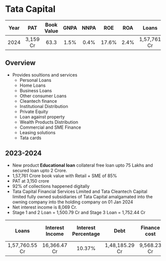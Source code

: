 # Tata Capital

| Year |   PAT     |   Book Value  |   GNPA    |    NNPA   |   ROE |   ROA |  Loans    |    Interest Income    |   Debt         |   Finance Cost    | EPS  |
|:----:|   :---:   | :-----------: |   :----:  |   :----:  | :--:  | :--:  |  :-----:  |   :---------------:   |   :----:       |   :------------:  | :--: |
| 2024 |  3,159 Cr |      63.3     |   1.5%    |   0.4%    | 17.6% | 2.4%  |1,57,761 Cr|      16,366.47 Cr     | 1,48,185.29 Cr |    9,568.23 Cr    | 8.57 |

## Overview

- Provides soultions and services
    - Personal Loans
    - Home Loans
    - Business Loans
    - Other consumer Loans
    - Cleantech finance
    - Institutional Distribution
    - Private Equity
    - Loan against property
    - Wealth Products Distribution
    - Commercial and SME Finance
    - Leasing solutions
    - Tata cards


## 2023-2024

- New product **Educational loan** collateral free loan upto 75 Lakhs and secured loan upto 2 Crore. 
- 1,57,761 Crore book value with Retail + SME of 85%
- PAT at 3,150 crore
- 92% of collections happened digitally
- Tata Capital Financial Services Limited and Tata Cleantech Capital limited fully owned subsidiaries of Tata Capital amalgamated into the owning company into the holding company on 01 Jan 2024
- Net interest income is 8,069 Cr.
- Stage 1 and 2 Loan = 1,500.79 Cr and Stage 3 Loan = 1,752.44 Cr

|       Loans       |       Interest Income      | Interest Percentage |        Debt         | Finance cost | Finance Cost Percentage | NIM     |
| :--------------:  |  :----------------------:  | :------------------:|:-------------------:|:------------:|:-----------------------:|:-------:|
|  1,57,760.55 Cr   |       16,366.47 Cr         | 10.37%              |  1,48,185.29 Cr     | 9,568.23 Cr  | 6.46%                   | 3.91%   |  
